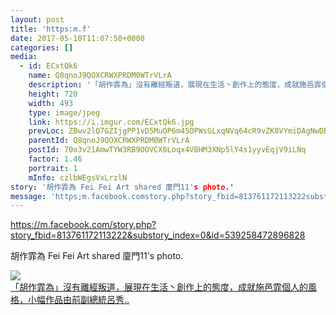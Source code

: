 ```yaml
---
layout: post
title: 'https:m.f' 
date: 2017-05-10T11:07:50+0000 
categories: [] 
media:
  - id: ECxtQk6
    name: Q8qnoJ9QOXCRWXPRDM0WTrVLrA
    description: '「胡作霏為」沒有離經叛道，展現在生活丶創作上的態度，成就施邑霏個人的風格，小幅作品由前副總統呂秀..'   
    height: 720
    width: 493
    type: image/jpeg
    link: https://i.imgur.com/ECxtQk6.jpg
    prevLoc: ZBwv2lQ7GZIjgPP1vD5MuOP6m45OPWsGLxqNVq64cR9vZK8VYmiDAgNwDBDZTQxZKpWJGMU4WrzJjQD1cVAzlpkqJ9ixVKDEQ9EBcmW6PQL7Zghq5VoEXngKIj16nJjE9oi4oEGB8woAfW0KzwZPnJtlGoJM2w7xcMKQX1xBZvc85RowP8zvtv3wL0PQ5xIVQJpZk89qUmAA8V13DGcok3ymVzzNfXrkjo6rXLIR1YYwNw6gFlp15KAGAgSoR3ArpDR
    parentId: Q8qnoJ9QOXCRWXPRDM0WTrVLrA
    postId: 70o3v21AmwTYW3RB9OOVCX8Loqx4VBHM3XNp5lY4s1yyvEqjV9iLNq
    factor: 1.46
    portrait: 1
    mInfo: czlbWEgsVxLrzlN
story: '胡作霏為 Fei Fei Art shared 廈門11's photo.'  
message: 'https;m.facebook.comstory.php?story_fbid=813761172113222substory_ind..'  
---
```


https://m.facebook.com/story.php?story_fbid=813761172113222&substory_index=0&id=539258472896828
 
 
[//]: #story:
胡作霏為 Fei Fei Art shared 廈門11's photo.


[//]: #media:  
<a href="https://i.imgur.com/ECxtQk6.jpg"><img class="postImage" src="https://i.imgur.com/ECxtQk6h.jpg" />  
「胡作霏為」沒有離經叛道，展現在生活丶創作上的態度，成就施邑霏個人的風格，小幅作品由前副總統呂秀..  
 </a>   
